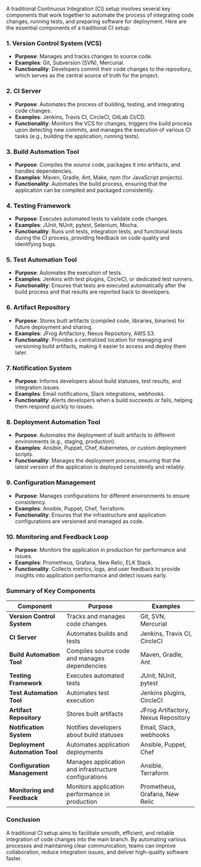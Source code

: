 A traditional Continuous Integration (CI) setup involves several key components that work together to automate the process of integrating code changes, running tests, and preparing software for deployment. Here are the essential components of a traditional CI setup:

### 1. **Version Control System (VCS)**

- **Purpose**: Manages and tracks changes to source code.
- **Examples**: Git, Subversion (SVN), Mercurial.
- **Functionality**: Developers commit their code changes to the repository, which serves as the central source of truth for the project.

### 2. **CI Server**

- **Purpose**: Automates the process of building, testing, and integrating code changes.
- **Examples**: Jenkins, Travis CI, CircleCI, GitLab CI/CD.
- **Functionality**: Monitors the VCS for changes, triggers the build process upon detecting new commits, and manages the execution of various CI tasks (e.g., building the application, running tests).

### 3. **Build Automation Tool**

- **Purpose**: Compiles the source code, packages it into artifacts, and handles dependencies.
- **Examples**: Maven, Gradle, Ant, Make, npm (for JavaScript projects).
- **Functionality**: Automates the build process, ensuring that the application can be compiled and packaged consistently.

### 4. **Testing Framework**

- **Purpose**: Executes automated tests to validate code changes.
- **Examples**: JUnit, NUnit, pytest, Selenium, Mocha.
- **Functionality**: Runs unit tests, integration tests, and functional tests during the CI process, providing feedback on code quality and identifying bugs.

### 5. **Test Automation Tool**

- **Purpose**: Automates the execution of tests.
- **Examples**: Jenkins with test plugins, CircleCI, or dedicated test runners.
- **Functionality**: Ensures that tests are executed automatically after the build process and that results are reported back to developers.

### 6. **Artifact Repository**

- **Purpose**: Stores built artifacts (compiled code, libraries, binaries) for future deployment and sharing.
- **Examples**: JFrog Artifactory, Nexus Repository, AWS S3.
- **Functionality**: Provides a centralized location for managing and versioning build artifacts, making it easier to access and deploy them later.

### 7. **Notification System**

- **Purpose**: Informs developers about build statuses, test results, and integration issues.
- **Examples**: Email notifications, Slack integrations, webhooks.
- **Functionality**: Alerts developers when a build succeeds or fails, helping them respond quickly to issues.

### 8. **Deployment Automation Tool**

- **Purpose**: Automates the deployment of built artifacts to different environments (e.g., staging, production).
- **Examples**: Ansible, Puppet, Chef, Kubernetes, or custom deployment scripts.
- **Functionality**: Manages the deployment process, ensuring that the latest version of the application is deployed consistently and reliably.

### 9. **Configuration Management**

- **Purpose**: Manages configurations for different environments to ensure consistency.
- **Examples**: Ansible, Puppet, Chef, Terraform.
- **Functionality**: Ensures that the infrastructure and application configurations are versioned and managed as code.

### 10. **Monitoring and Feedback Loop**

- **Purpose**: Monitors the application in production for performance and issues.
- **Examples**: Prometheus, Grafana, New Relic, ELK Stack.
- **Functionality**: Collects metrics, logs, and user feedback to provide insights into application performance and detect issues early.

### Summary of Key Components

| **Component**               | **Purpose**                                              | **Examples**                           |
|-----------------------------|---------------------------------------------------------|----------------------------------------|
| **Version Control System**  | Tracks and manages code changes                         | Git, SVN, Mercurial                   |
| **CI Server**               | Automates builds and tests                              | Jenkins, Travis CI, CircleCI          |
| **Build Automation Tool**    | Compiles source code and manages dependencies           | Maven, Gradle, Ant                     |
| **Testing Framework**       | Executes automated tests                                | JUnit, NUnit, pytest                   |
| **Test Automation Tool**    | Automates test execution                                | Jenkins plugins, CircleCI              |
| **Artifact Repository**     | Stores built artifacts                                   | JFrog Artifactory, Nexus Repository    |
| **Notification System**     | Notifies developers about build statuses                | Email, Slack, webhooks                 |
| **Deployment Automation Tool** | Automates application deployments                       | Ansible, Puppet, Chef                  |
| **Configuration Management** | Manages application and infrastructure configurations   | Ansible, Terraform                     |
| **Monitoring and Feedback** | Monitors application performance in production          | Prometheus, Grafana, New Relic        |

### Conclusion

A traditional CI setup aims to facilitate smooth, efficient, and reliable integration of code changes into the main branch. By automating various processes and maintaining clear communication, teams can improve collaboration, reduce integration issues, and deliver high-quality software faster.
